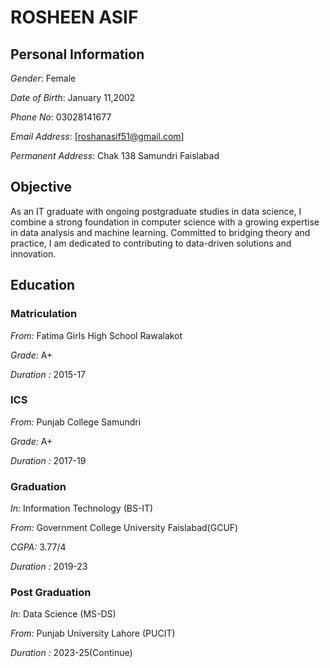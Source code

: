 # ROSHEEN ASIF
## Personal Information
*Gender*: Female

*Date of Birth*: January 11,2002

*Phone No*: 03028141677

*Email Address*: [roshanasif51@gmail.com]

*Permanent Address*: Chak 138 Samundri Faislabad
## Objective
As an IT graduate with ongoing postgraduate studies in data science, I combine a strong foundation in computer science with a growing expertise in data analysis and machine learning. Committed to bridging theory and practice, I am dedicated to contributing to data-driven solutions and innovation.
## Education
### Matriculation
*From:* Fatima Girls High School Rawalakot

*Grade:* A+

*Duration :* 2015-17
### ICS 
*From:* Punjab College Samundri

*Grade:* A+

*Duration :* 2017-19
### Graduation
*In:* Information Technology (BS-IT)

*From:* Government College University Faislabad(GCUF)

*CGPA:* 3.77/4

*Duration :* 2019-23
### Post Graduation
*In:* Data Science (MS-DS)

*From:* Punjab University Lahore (PUCIT)

*Duration :* 2023-25(Continue)






```python

```
